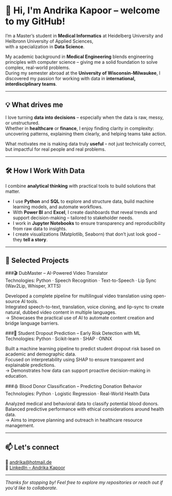 # 👋 Hi, I'm Andrika Kapoor – welcome to my GitHub!


I’m a Master’s student in **Medical Informatics** at Heidelberg University and Heilbronn University of Applied Sciences,  
with a specialization in **Data Science**.

My academic background in **Medical Engineering** blends engineering principles with computer science – giving me a solid foundation to solve complex, real-world problems.  
During my semester abroad at the **University of Wisconsin-Milwaukee**, I discovered my passion for working with data in **international, interdisciplinary teams**.

---

## 💡 What drives me

I love turning **data into decisions** – especially when the data is raw, messy, or unstructured.  
Whether in **healthcare** or **finance**, I enjoy finding clarity in complexity: uncovering patterns, explaining them clearly, and helping teams take action.

What motivates me is making data truly **useful** – not just technically correct, but impactful for real people and real problems.

---

## 🛠️ How I Work With Data

I combine **analytical thinking** with practical tools to build solutions that matter.

- I use **Python** and **SQL** to explore and structure data, build machine learning models, and automate workflows.
- With **Power BI** and **Excel**, I create dashboards that reveal trends and support decision-making – tailored to stakeholder needs.
- I work in **Jupyter Notebooks** to ensure transparency and reproducibility from raw data to insights.
- I create visualizations (Matplotlib, Seaborn) that don’t just look good – they **tell a story**.

---

## 🚀 Selected Projects

###🎬 DubMaster – AI-Powered Video Translator  
Technologies: Python · Speech Recognition · Text-to-Speech · Lip Sync (Wav2Lip, Whisper, XTTS)

Developed a complete pipeline for multilingual video translation using open-source AI tools.  
Integrated speech-to-text, translation, voice cloning, and lip-sync to create natural, dubbed video content in multiple languages.  
→ Showcases the practical use of AI to automate content creation and bridge language barriers.

###🧠 Student Dropout Prediction – Early Risk Detection with ML  
Technologies: Python · Scikit-learn · SHAP · ONNX

Built a machine learning pipeline to predict student dropout risk based on academic and demographic data.  
Focused on interpretability using SHAP to ensure transparent and explainable predictions.  
→ Demonstrates how data can support proactive decision-making in education.

###🩸 Blood Donor Classification – Predicting Donation Behavior  
Technologies: Python · Logistic Regression · Real-World Health Data

Analyzed medical and behavioral data to classify potential blood donors.  
Balanced predictive performance with ethical considerations around health data.  
→ Aims to improve planning and outreach in healthcare resource management.


---

## 📫 Let's connect

📧 andrika@hotmail.de  
🔗 [LinkedIn – Andrika Kapoor](https://www.linkedin.com/in/andrika-deeka-kapoor-11452620a)

---

*Thanks for stopping by! Feel free to explore my repositories or reach out if you'd like to collaborate.*
